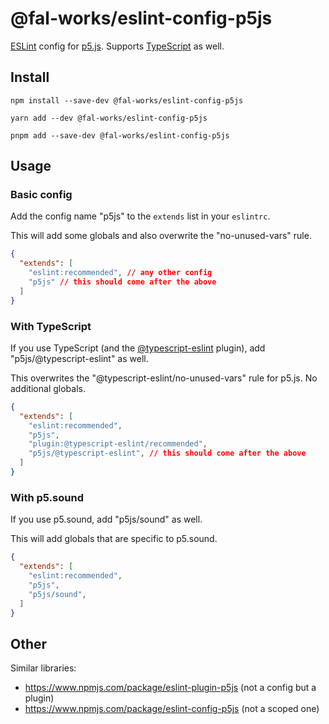 # @fal-works/eslint-config-p5js

[ESLint](https://eslint.org/) config for [p5.js](https://p5js.org/).
Supports [TypeScript](https://www.typescriptlang.org/) as well.

## Install

```shell
npm install --save-dev @fal-works/eslint-config-p5js
```

```shell
yarn add --dev @fal-works/eslint-config-p5js
```

```shell
pnpm add --save-dev @fal-works/eslint-config-p5js
```

## Usage

### Basic config

Add the config name "p5js" to the `extends` list in your `eslintrc`.

This will add some globals and also overwrite the "no-unused-vars" rule.

```json
{
  "extends": [
    "eslint:recommended", // any other config
    "p5js" // this should come after the above
  ]
}
```

### With TypeScript

If you use TypeScript (and the [@typescript-eslint](https://github.com/typescript-eslint/typescript-eslint) plugin), add "p5js/@typescript-eslint" as well.

This overwrites the "@typescript-eslint/no-unused-vars" rule for p5.js. No additional globals.

```json
{
  "extends": [
    "eslint:recommended",
    "p5js",
    "plugin:@typescript-eslint/recommended",
    "p5js/@typescript-eslint", // this should come after the above
  ]
}
```

### With p5.sound

If you use p5.sound, add "p5js/sound" as well.

This will add globals that are specific to p5.sound.

```json
{
  "extends": [
    "eslint:recommended",
    "p5js",
    "p5js/sound",
  ]
}
```


## Other

Similar libraries:

- <https://www.npmjs.com/package/eslint-plugin-p5js> (not a config but a plugin)
- <https://www.npmjs.com/package/eslint-config-p5js> (not a scoped one)
